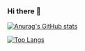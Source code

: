 ### Hi there 👋

[![Anurag's GitHub stats](https://github-readme-stats.vercel.app/api?username=Dankoy&theme=tokyonight&layout=compact&show=reviews,prs_merged,prs_merged_percentage&show_icons=true)](https://github.com/anuraghazra/github-readme-stats)

[![Top Langs](https://github-readme-stats-git-masterrstaa-rickstaa.vercel.app/api/top-langs/?username=Dankoy&layout=compact&theme=tokyonight)](https://github.com/anuraghazra/github-readme-stats)

<!--
**Dankoy/Dankoy** is a ✨ _special_ ✨ repository because its `README.md` (this file) appears on your GitHub profile.

Here are some ideas to get you started:

- 🔭 I’m currently working on ...
- 🌱 I’m currently learning ...
- 👯 I’m looking to collaborate on ...
- 🤔 I’m looking for help with ...
- 💬 Ask me about ...
- 📫 How to reach me: ...
- 😄 Pronouns: ...
- ⚡ Fun fact: ...
-->
